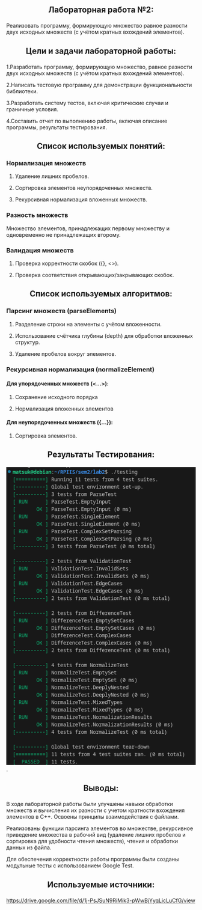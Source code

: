 ## <p align="center">Лабораторная работа №2:</p>

Реализовать программу, формирующую множество равное разности двух исходных множеств (с учётом кратных вхождений элементов).

## <p align="center">Цели и задачи лабораторной работы:</p>

1.Разработать программу, формирующую множество, равное разности двух исходных множеств (с учётом кратных вхождений элементов).

2.Написать тестовую программу для демонстрации функциональности библиотеки.

3.Разработать систему тестов, включая критические случаи и граничные условия.

4.Составить отчет по выполнению работы, включая описание программы, результаты тестирования.

## <p align="center">Список используемых понятий:</p>

### Нормализация множеств

1. Удаление лишних пробелов.

2. Сортировка элементов неупорядоченных множеств.

3. Рекурсивная нормализация вложенных множеств.

### Разность множеств
Множество элементов, принадлежащих первому множеству и одновременно не принадлежащих второму.

### Валидация множеств

1. Проверка корректности скобок ({}, <>).

2. Проверка соответствия открывающих/закрывающих скобок.

## <p align="center">Список используемых алгоритмов:</p>
### Парсинг множеств (parseElements)

1. Разделение строки на элементы с учётом вложенности.

2. Использование счётчика глубины (depth) для обработки вложенных структур.

3. Удаление пробелов вокруг элементов.

### Рекурсивная нормализация (normalizeElement)

#### Для упорядоченных множеств (<...>):

1. Сохранение исходного порядка

2. Нормализация вложенных элементов

#### Для неупорядоченных множеств ({...}):

1. Сортировка элементов.


## <p align="center">Результаты Тестирования:</p>

![Снимок экрана от 2025-05-01 13-03-59](https://github.com/MatsukSket/university/blob/e4c20ac467928e4f7d2fe66f0eccbbe96661eb90/sem2/PIOIVIS/lab2/2025-05-18_16-50.png).

## <p align="center">Выводы:</p>

В ходе лабораторной работы были улучшены навыки обработки множеств и вычисления их разности с учетом кратности вхождения элементов в C++. Освоены принципы взаимодействия с файлами.

Реализованы функции парсинга элементов во множестве, рекурсивное приведение множества в рабочий вид (удаление лишних пробелов и сортировка для удобности чтения множеств), чтения и обработки данных из файла.

Для обеспечения корректности работы программы были созданы модульные тесты с использованием Google Test.

## <p align="center">Используемые источники:</p>

https://drive.google.com/file/d/1j-PsJSuN9RiMik3-pWwBjYyqLicLuCfG/view









